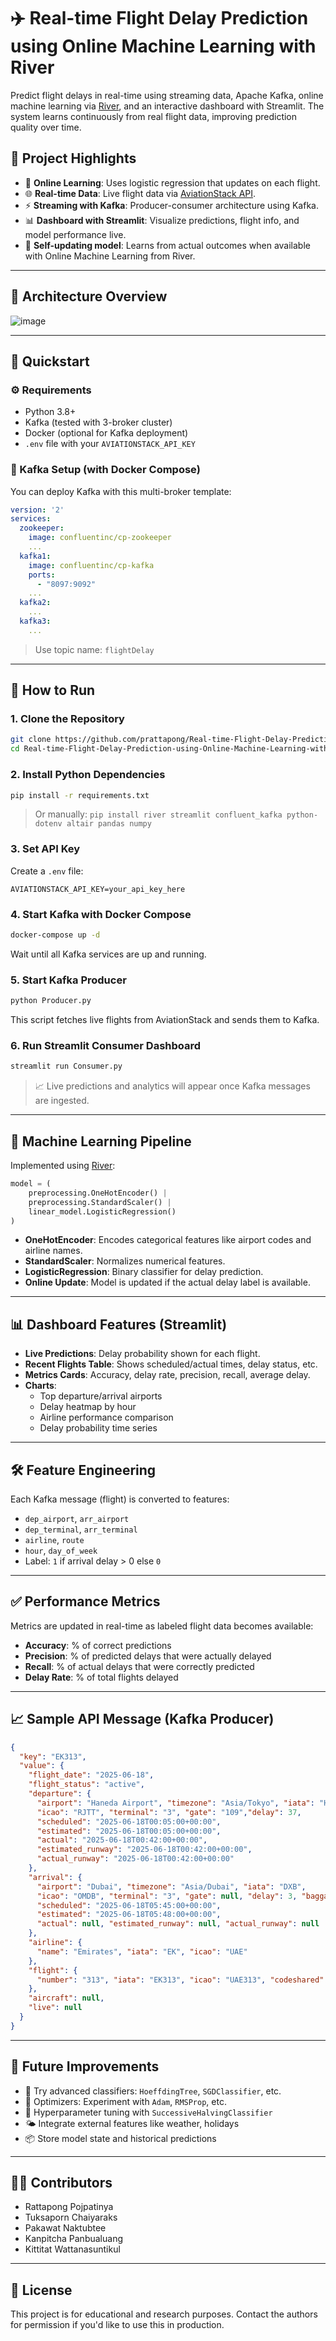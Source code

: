 
# ✈️ Real-time Flight Delay Prediction using Online Machine Learning with River

Predict flight delays in real-time using streaming data, Apache Kafka, online machine learning via [River](https://riverml.xyz/), and an interactive dashboard with Streamlit. The system learns continuously from real flight data, improving prediction quality over time.

## 📌 Project Highlights

- 🔁 **Online Learning**: Uses logistic regression that updates on each flight.
- 🌐 **Real-time Data**: Live flight data via [AviationStack API](https://aviationstack.com/).
- ⚡ **Streaming with Kafka**: Producer-consumer architecture using Kafka.
- 📊 **Dashboard with Streamlit**: Visualize predictions, flight info, and model performance live.
- 🔄 **Self-updating model**: Learns from actual outcomes when available with Online Machine Learning from River.

---

## 📁 Architecture Overview

![image](https://github.com/user-attachments/assets/fdfaeb40-4991-4b68-b7ff-f99b91a1bb3f)


---

## 🚀 Quickstart

### ⚙️ Requirements

- Python 3.8+
- Kafka (tested with 3-broker cluster)
- Docker (optional for Kafka deployment)
- `.env` file with your `AVIATIONSTACK_API_KEY`

### 🐳 Kafka Setup (with Docker Compose)

You can deploy Kafka with this multi-broker template:

```yaml
version: '2'
services:
  zookeeper:
    image: confluentinc/cp-zookeeper
    ...
  kafka1:
    image: confluentinc/cp-kafka
    ports:
      - "8097:9092"
    ...
  kafka2:
    ...
  kafka3:
    ...
```

> Use topic name: `flightDelay`

---

## 🔧 How to Run

### 1. Clone the Repository

```bash
git clone https://github.com/prattapong/Real-time-Flight-Delay-Prediction-using-Online-Machine-Learning-with-River.git
cd Real-time-Flight-Delay-Prediction-using-Online-Machine-Learning-with-River
```

### 2. Install Python Dependencies

```bash
pip install -r requirements.txt
```

> Or manually: `pip install river streamlit confluent_kafka python-dotenv altair pandas numpy`

### 3. Set API Key

Create a `.env` file:

```
AVIATIONSTACK_API_KEY=your_api_key_here
```

### 4. Start Kafka with Docker Compose

```bash
docker-compose up -d
```

Wait until all Kafka services are up and running.

### 5. Start Kafka Producer

```bash
python Producer.py
```

This script fetches live flights from AviationStack and sends them to Kafka.

### 6. Run Streamlit Consumer Dashboard

```bash
streamlit run Consumer.py
```

> 📈 Live predictions and analytics will appear once Kafka messages are ingested.

---

## 🧠 Machine Learning Pipeline

Implemented using [River](https://riverml.xyz/):

```python
model = (
    preprocessing.OneHotEncoder() |
    preprocessing.StandardScaler() |
    linear_model.LogisticRegression()
)
```

- **OneHotEncoder**: Encodes categorical features like airport codes and airline names.
- **StandardScaler**: Normalizes numerical features.
- **LogisticRegression**: Binary classifier for delay prediction.
- **Online Update**: Model is updated if the actual delay label is available.

---

## 📊 Dashboard Features (Streamlit)

- **Live Predictions**: Delay probability shown for each flight.
- **Recent Flights Table**: Shows scheduled/actual times, delay status, etc.
- **Metrics Cards**: Accuracy, delay rate, precision, recall, average delay.
- **Charts**:
  - Top departure/arrival airports
  - Delay heatmap by hour
  - Airline performance comparison
  - Delay probability time series

---

## 🛠️ Feature Engineering

Each Kafka message (flight) is converted to features:

- `dep_airport`, `arr_airport`
- `dep_terminal`, `arr_terminal`
- `airline`, `route`
- `hour`, `day_of_week`
- Label: `1` if arrival delay > 0 else `0`

---

## ✅ Performance Metrics

Metrics are updated in real-time as labeled flight data becomes available:

- **Accuracy**: % of correct predictions
- **Precision**: % of predicted delays that were actually delayed
- **Recall**: % of actual delays that were correctly predicted
- **Delay Rate**: % of total flights delayed

---

## 📈 Sample API Message (Kafka Producer)

```json
{
  "key": "EK313",
  "value": {
    "flight_date": "2025-06-18",
    "flight_status": "active",
    "departure": {
      "airport": "Haneda Airport", "timezone": "Asia/Tokyo", "iata": "HND",
      "icao": "RJTT", "terminal": "3", "gate": "109","delay": 37,
      "scheduled": "2025-06-18T00:05:00+00:00",
      "estimated": "2025-06-18T00:05:00+00:00",
      "actual": "2025-06-18T00:42:00+00:00",
      "estimated_runway": "2025-06-18T00:42:00+00:00",
      "actual_runway": "2025-06-18T00:42:00+00:00"
    },
    "arrival": {
      "airport": "Dubai", "timezone": "Asia/Dubai", "iata": "DXB",
      "icao": "OMDB", "terminal": "3", "gate": null, "delay": 3, "baggage": "1",
      "scheduled": "2025-06-18T05:45:00+00:00",
      "estimated": "2025-06-18T05:48:00+00:00",
      "actual": null, "estimated_runway": null, "actual_runway": null
    },
    "airline": {
      "name": "Emirates", "iata": "EK", "icao": "UAE"
    },
    "flight": {
      "number": "313", "iata": "EK313", "icao": "UAE313", "codeshared": null
    },
    "aircraft": null,
    "live": null
  }
}
```

---

## 🔮 Future Improvements

- 🧪 Try advanced classifiers: `HoeffdingTree`, `SGDClassifier`, etc.
- 🧠 Optimizers: Experiment with `Adam`, `RMSProp`, etc.
- 🔧 Hyperparameter tuning with `SuccessiveHalvingClassifier`
- 🌤 Integrate external features like weather, holidays
- 📦 Store model state and historical predictions

---

## 🧑‍💻 Contributors

- Rattapong Pojpatinya  
- Tuksaporn Chaiyaraks  
- Pakawat Naktubtee  
- Kanpitcha Panbualuang  
- Kittitat Wattanasuntikul

---

## 📜 License

This project is for educational and research purposes. Contact the authors for permission if you'd like to use this in production.
